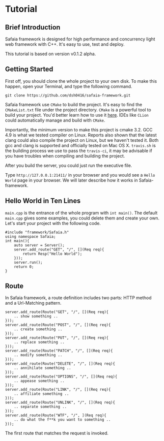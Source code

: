 # Tutorial

## Brief Introduction
Safaia framework is designed for high performance and concurrency light web framework with C++. It's easy to use, test and deploy. 

This tutorial is based on version v0.1.2 alpha. 

## Getting Started
First off, you should clone the whole project to your own disk. To make this happen, open your Terminal, and type the following command.

`git clone https://github.com/dsh0416/safaia-framework.git`

Safaia framework use `CMake` to build the project. It's easy to find the `CMakeList.txt` file under the project directory. `CMake` is a powerful tool to build your project. You'd better learn how to use it [here](http://www.cmake.org/). IDEs like `CLion` could automatically manage and build with `CMake`.

Importantly, the minimum version to make this project is cmake 3.2. GCC 4.9 is what we tested compiler on Linux. Reports also shown that the latest clang could also compile the project on Linux, but we haven't tested it. Both gcc and clang is supported and officially tested on Mac OS X. `travis.sh` is the building process we use to pass the `travis-ci`, it may be advisable if you have troubles when compiling and building the project.

After you build the server, you could just run the executive file.

Type `http://127.0.0.1:21411/` in your browser and you would see a `Hello World` page in your browser. We will later describe how it works in Safaia-framework.

## Hello World in Ten Lines
`main.cpp` is the entrance of the whole program with `int main()`. The default `main.cpp` gives some examples, you could delete them and create your own. Let's start your project with the following code.

```
#include "framework/Safaia.h"
using namespace Safaia;
int main(){
    auto server = Server();
    server.add_route("GET", "/", [](Req req){
        return Resp("Hello World");
    }));
    server.run();
    return 0;
}
```

## Route
In Safaia framework, a route definition includes two parts: HTTP method and a Url-Matching pattern.

```
server.add_route(Route("GET", "/", [](Req req){
    .. show something ..
}));
server.add_route(Route("POST", "/", [](Req req){
    .. create something ..
}));
server.add_route(Route("PUT", "/", [](Req req){
    .. replace something ..
}));
server.add_route(Route("PATCH", "/", [](Req req){
    .. modify something ..
}));
server.add_route(Route("DELETE", "/", [](Req req){
    .. annihilate something ..
}));
server.add_route(Route("OPTIONS", "/", [](Req req){
    .. appease something ..
}));
server.add_route(Route("LINK", "/", [](Req req){
    .. affiliate something ..
}));
server.add_route(Route("UNLINK", "/", [](Req req){
    .. separate something ..
}));
server.add_route(Route("WTF", "/", ](Req req){
    .. do what the f**k you want to something ..
}));
```

The first route that matches the request is invoked.

